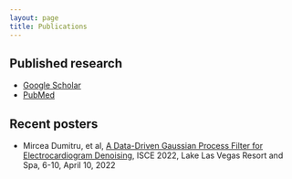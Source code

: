 ```yaml
---
layout: page
title: Publications
---
```


## Published research
- [Google Scholar](https://scholar.google.com/citations?user=MkoXtWwAAAAJ)
- [PubMed](https://www.ncbi.nlm.nih.gov/myncbi/reza.sameni.1/bibliography/public/)

## Recent posters
- Mircea Dumitru, et al, [A Data-Driven Gaussian Process Filter for Electrocardiogram Denoising](/Resources/Papers/ISCE_2022_Poster_GPFilter_MirceaDumitru.pdf), ISCE 2022, Lake Las Vegas Resort and Spa, 6-10, April 10, 2022

